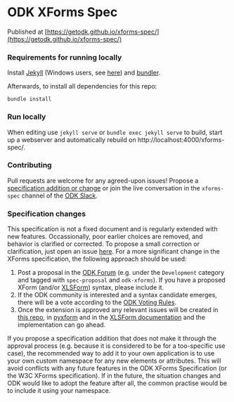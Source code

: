 ODK XForms Spec
===========

Published at [https://getodk.github.io/xforms-spec/](https://getodk.github.io/xforms-spec/)


### Requirements for running locally

Install [Jekyll](https://jekyllrb.com/docs/installation/) (Windows users, see [here](https://jekyllrb.com/docs/windows/)) and [bundler](https://bundler.io).

Afterwards, to install all dependencies for this repo:

	bundle install

### Run locally

When editing use `jekyll serve` or `bundle exec jekyll serve` to build, start up a webserver and automatically rebuild on http://localhost:4000/xforms-spec/.


### Contributing

Pull requests are welcome for any agreed-upon issues! Propose a [specification addition or change](#specification-changes) or join the live conversation in the `xforms-spec` channel of the [ODK Slack](https://slack.getodk.org/).


### Specification changes

This specification is not a fixed document and is regularly extended with new features. Occassionally, poor earlier choices are removed, and behavior is clarified or corrected. To propose a small correction or clarification, just open an issue [here](https://github.com/getodk/xforms-spec/issues). For a more significant change in the XForms specification, the following approach should be used:

1. Post a proposal in the [ODK Forum](https://forum.getodk.org) (e.g. under the `Development` category and tagged with `spec-proposal` and `odk-xforms`). If you have a proposed XForm (and/or [XLSForm](https://xlsform.org)) syntax, please include it.
2. If the ODK community is interested and a syntax candidate emerges, there will be a vote according to the [ODK Voting Rules](https://github.com/getodk/governance/blob/master/GOVERNANCE.md#voting).
3. Once the extension is approved any relevant issues will be created in [this repo](https://github.com/getodk/xforms-spec/issues), in [pyxform](https://github.com/XLSForm/pyxform/issues) and in the [XLSForm documentation](https://github.com/XLSForm/xlsform.github.io/issues) and the implementation can go ahead.

If you propose a specification addition that does not make it through the approval process (e.g. because it is considered to be for a too-specific use case), the recommended way to add it to your own application is to use your own custom namespace for any new elements or attributes. This will avoid conflicts with any future features in the ODK XForms Specification (or the W3C XForms specification). If in the future, the situation changes and ODK would like to adopt the feature after all, the common practise would be to include it using your namespace.
